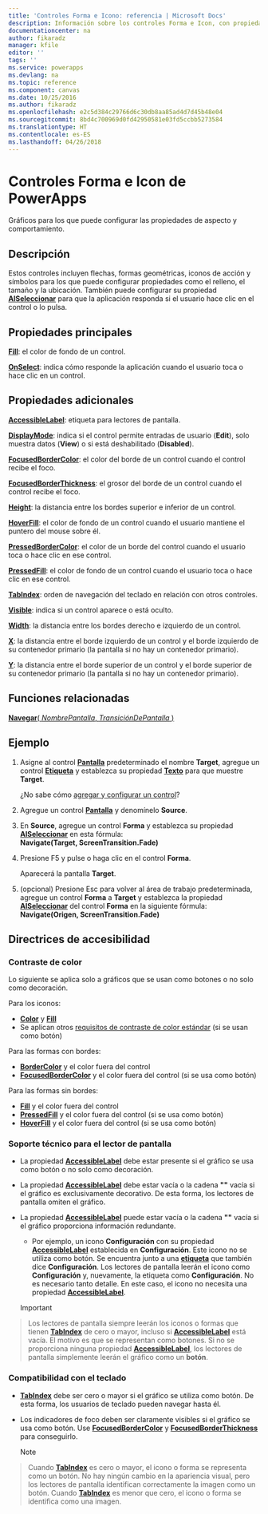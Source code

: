 ```yaml
---
title: 'Controles Forma e Icono: referencia | Microsoft Docs'
description: Información sobre los controles Forma e Icon, con propiedades y ejemplos
documentationcenter: na
author: fikaradz
manager: kfile
editor: ''
tags: ''
ms.service: powerapps
ms.devlang: na
ms.topic: reference
ms.component: canvas
ms.date: 10/25/2016
ms.author: fikaradz
ms.openlocfilehash: e2c5d384c29766d6c30db8aa85ad4d7d45b48e04
ms.sourcegitcommit: 8bd4c700969d0fd42950581e03fd5ccbb5273584
ms.translationtype: HT
ms.contentlocale: es-ES
ms.lasthandoff: 04/26/2018
---
```

# <a name="shape-controls-and-icon-controls-in-powerapps"></a>Controles Forma e Icon de PowerApps
Gráficos para los que puede configurar las propiedades de aspecto y comportamiento.

## <a name="description"></a>Descripción
Estos controles incluyen flechas, formas geométricas, iconos de acción y símbolos para los que puede configurar propiedades como el relleno, el tamaño y la ubicación. También puede configurar su propiedad **[AlSeleccionar](properties-core.md)** para que la aplicación responda si el usuario hace clic en el control o lo pulsa.

## <a name="key-properties"></a>Propiedades principales
**[Fill](properties-color-border.md)**: el color de fondo de un control.

**[OnSelect](properties-core.md)**: indica cómo responde la aplicación cuando el usuario toca o hace clic en un control.

## <a name="additional-properties"></a>Propiedades adicionales
**[AccessibleLabel](properties-accessibility.md)**: etiqueta para lectores de pantalla.

**[DisplayMode](properties-core.md)**: indica si el control permite entradas de usuario (**Edit**), solo muestra datos (**View**) o si está deshabilitado (**Disabled**).

**[FocusedBorderColor](properties-color-border.md)**: el color del borde de un control cuando el control recibe el foco.

**[FocusedBorderThickness](properties-color-border.md)**: el grosor del borde de un control cuando el control recibe el foco.

**[Height](properties-size-location.md)**: la distancia entre los bordes superior e inferior de un control.

**[HoverFill](properties-color-border.md)**: el color de fondo de un control cuando el usuario mantiene el puntero del mouse sobre él.

**[PressedBorderColor](properties-color-border.md)**: el color de un borde del control cuando el usuario toca o hace clic en ese control.

**[PressedFill](properties-color-border.md)**: el color de fondo de un control cuando el usuario toca o hace clic en ese control.

**[TabIndex](properties-accessibility.md)**: orden de navegación del teclado en relación con otros controles.

**[Visible](properties-core.md)**: indica si un control aparece o está oculto.

**[Width](properties-size-location.md)**: la distancia entre los bordes derecho e izquierdo de un control.

**[X](properties-size-location.md)**: la distancia entre el borde izquierdo de un control y el borde izquierdo de su contenedor primario (la pantalla si no hay un contenedor primario).

**[Y](properties-size-location.md)**: la distancia entre el borde superior de un control y el borde superior de su contenedor primario (la pantalla si no hay un contenedor primario).

## <a name="related-functions"></a>Funciones relacionadas
[**Navegar**( *NombrePantalla*, *TransiciónDePantalla* )](../functions/function-navigate.md)

## <a name="example"></a>Ejemplo
1. Asigne al control **[Pantalla](control-screen.md)** predeterminado el nombre **Target**, agregue un control **[Etiqueta](control-text-box.md)** y establezca su propiedad **[Texto](properties-core.md)** para que muestre **Target**.
   
    ¿No sabe cómo [agregar y configurar un control](../add-configure-controls.md)?
2. Agregue un control **[Pantalla](control-screen.md)** y denomínelo **Source**.
3. En **Source**, agregue un control **Forma** y establezca su propiedad **[AlSeleccionar](properties-core.md)** en esta fórmula:
   <br>**Navigate(Target, ScreenTransition.Fade)**
4. Presione F5 y pulse o haga clic en el control **Forma**.
   
    Aparecerá la pantalla **Target**.
5. (opcional) Presione Esc para volver al área de trabajo predeterminada, agregue un control **Forma** a **Target** y establezca la propiedad **[AlSeleccionar](properties-core.md)** del control **Forma** en la siguiente fórmula:
   <br>**Navigate(Origen, ScreenTransition.Fade)**


## <a name="accessibility-guidelines"></a>Directrices de accesibilidad
### <a name="color-contrast"></a>Contraste de color
Lo siguiente se aplica solo a gráficos que se usan como botones o no solo como decoración.

Para los iconos:
* **[Color](properties-color-border.md)** y **[Fill](properties-color-border.md)**
* Se aplican otros [requisitos de contraste de color estándar](../accessible-apps-color.md) (si se usan como botón)

Para las formas con bordes:
* **[BorderColor](properties-color-border.md)** y el color fuera del control
* **[FocusedBorderColor](properties-color-border.md)** y el color fuera del control (si se usa como botón)

Para las formas sin bordes:
* **[Fill](properties-color-border.md)** y el color fuera del control
* **[PressedFill](properties-color-border.md)** y el color fuera del control (si se usa como botón)
* **[HoverFill](properties-color-border.md)** y el color fuera del control (si se usa como botón)

### <a name="screen-reader-support"></a>Soporte técnico para el lector de pantalla
* La propiedad **[AccessibleLabel](properties-accessibility.md)** debe estar presente si el gráfico se usa como botón o no solo como decoración.
* La propiedad **[AccessibleLabel](properties-accessibility.md)** debe estar vacía o la cadena **""** vacía si el gráfico es exclusivamente decorativo. De esta forma, los lectores de pantalla omiten el gráfico.
* La propiedad **[AccessibleLabel](properties-accessibility.md)** puede estar vacía o la cadena **""** vacía si el gráfico proporciona información redundante.
    * Por ejemplo, un icono **Configuración** con su propiedad **[AccessibleLabel](properties-accessibility.md)** establecida en **Configuración**. Este icono no se utiliza como botón. Se encuentra junto a una **[etiqueta](control-text-box.md)** que también dice **Configuración**. Los lectores de pantalla leerán el icono como **Configuración** y, nuevamente, la etiqueta como **Configuración**. No es necesario tanto detalle. En este caso, el icono no necesita una propiedad **[AccessibleLabel](properties-accessibility.md)**.

    > [!IMPORTANT]
> Los lectores de pantalla siempre leerán los iconos o formas que tienen **[TabIndex](properties-accessibility.md)** de cero o mayor, incluso si **[AccessibleLabel](properties-accessibility.md)** está vacía. El motivo es que se representan como botones. Si no se proporciona ninguna propiedad **[AccessibleLabel](properties-accessibility.md)**, los lectores de pantalla simplemente leerán el gráfico como un **botón**.

### <a name="keyboard-support"></a>Compatibilidad con el teclado
* **[TabIndex](properties-accessibility.md)** debe ser cero o mayor si el gráfico se utiliza como botón. De esta forma, los usuarios de teclado pueden navegar hasta él.
* Los indicadores de foco deben ser claramente visibles si el gráfico se usa como botón. Use **[FocusedBorderColor](properties-color-border.md)** y **[FocusedBorderThickness](properties-color-border.md)** para conseguirlo.

    > [!NOTE]
> Cuando **[TabIndex](properties-accessibility.md)** es cero o mayor, el icono o forma se representa como un botón. No hay ningún cambio en la apariencia visual, pero los lectores de pantalla identifican correctamente la imagen como un botón. Cuando **[TabIndex](properties-accessibility.md)** es menor que cero, el icono o forma se identifica como una imagen.
